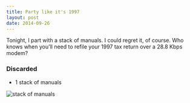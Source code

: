 ```yaml
---
title: Party like it's 1997
layout: post
date: 2014-09-26
---
```


Tonight, I part with a stack of manuals. I could regret it, of course.
Who knows when you'll need to refile your 1997 tax return over a 28.8
Kbps modem?

### Discarded
- 1 stack of manuals

![stack of manuals](https://farm3.staticflickr.com/2944/15179261039_46406d44d4_z.jpg)

